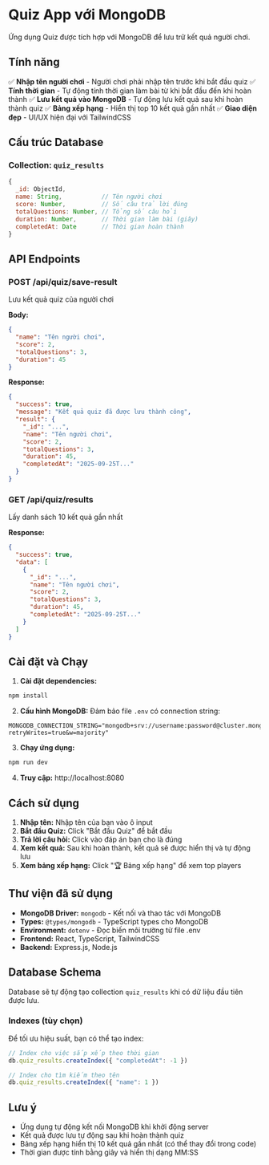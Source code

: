 # Quiz App với MongoDB

Ứng dụng Quiz được tích hợp với MongoDB để lưu trữ kết quả người chơi.

## Tính năng

✅ **Nhập tên người chơi** - Người chơi phải nhập tên trước khi bắt đầu quiz
✅ **Tính thời gian** - Tự động tính thời gian làm bài từ khi bắt đầu đến khi hoàn thành
✅ **Lưu kết quả vào MongoDB** - Tự động lưu kết quả sau khi hoàn thành quiz
✅ **Bảng xếp hạng** - Hiển thị top 10 kết quả gần nhất
✅ **Giao diện đẹp** - UI/UX hiện đại với TailwindCSS

## Cấu trúc Database

### Collection: `quiz_results`

```javascript
{
  _id: ObjectId,
  name: String,           // Tên người chơi
  score: Number,          // Số câu trả lời đúng
  totalQuestions: Number, // Tổng số câu hỏi
  duration: Number,       // Thời gian làm bài (giây)
  completedAt: Date       // Thời gian hoàn thành
}
```

## API Endpoints

### POST /api/quiz/save-result
Lưu kết quả quiz của người chơi

**Body:**
```json
{
  "name": "Tên người chơi",
  "score": 2,
  "totalQuestions": 3,
  "duration": 45
}
```

**Response:**
```json
{
  "success": true,
  "message": "Kết quả quiz đã được lưu thành công",
  "result": {
    "_id": "...",
    "name": "Tên người chơi",
    "score": 2,
    "totalQuestions": 3,
    "duration": 45,
    "completedAt": "2025-09-25T..."
  }
}
```

### GET /api/quiz/results
Lấy danh sách 10 kết quả gần nhất

**Response:**
```json
{
  "success": true,
  "data": [
    {
      "_id": "...",
      "name": "Tên người chơi",
      "score": 2,
      "totalQuestions": 3,
      "duration": 45,
      "completedAt": "2025-09-25T..."
    }
  ]
}
```

## Cài đặt và Chạy

1. **Cài đặt dependencies:**
```bash
npm install
```

2. **Cấu hình MongoDB:**
Đảm bảo file `.env` có connection string:
```env
MONGODB_CONNECTION_STRING="mongodb+srv://username:password@cluster.mongodb.net/?retryWrites=true&w=majority"
```

3. **Chạy ứng dụng:**
```bash
npm run dev
```

4. **Truy cập:** http://localhost:8080

## Cách sử dụng

1. **Nhập tên:** Nhập tên của bạn vào ô input
2. **Bắt đầu Quiz:** Click "Bắt đầu Quiz" để bắt đầu
3. **Trả lời câu hỏi:** Click vào đáp án bạn cho là đúng
4. **Xem kết quả:** Sau khi hoàn thành, kết quả sẽ được hiển thị và tự động lưu
5. **Xem bảng xếp hạng:** Click "🏆 Bảng xếp hạng" để xem top players

## Thư viện đã sử dụng

- **MongoDB Driver:** `mongodb` - Kết nối và thao tác với MongoDB
- **Types:** `@types/mongodb` - TypeScript types cho MongoDB
- **Environment:** `dotenv` - Đọc biến môi trường từ file .env
- **Frontend:** React, TypeScript, TailwindCSS
- **Backend:** Express.js, Node.js

## Database Schema

Database sẽ tự động tạo collection `quiz_results` khi có dữ liệu đầu tiên được lưu.

### Indexes (tùy chọn)

Để tối ưu hiệu suất, bạn có thể tạo index:

```javascript
// Index cho việc sắp xếp theo thời gian
db.quiz_results.createIndex({ "completedAt": -1 })

// Index cho tìm kiếm theo tên
db.quiz_results.createIndex({ "name": 1 })
```

## Lưu ý

- Ứng dụng tự động kết nối MongoDB khi khởi động server
- Kết quả được lưu tự động sau khi hoàn thành quiz
- Bảng xếp hạng hiển thị 10 kết quả gần nhất (có thể thay đổi trong code)
- Thời gian được tính bằng giây và hiển thị dạng MM:SS